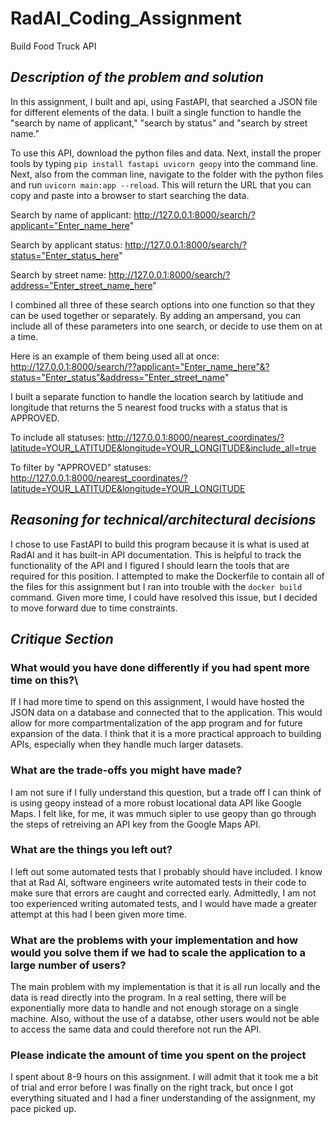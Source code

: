 # RadAI_Coding_Assignment
Build Food Truck API


## _Description of the problem and solution_
In this assignment, I built and api, using FastAPI, that searched a JSON file for different elements of the data. I built a single function to handle the "search by name of applicant," "search by status" and "search by street name." 

To use this API, download the python files and data. Next, install the proper tools by typing `pip install fastapi uvicorn geopy` into the command line. Next, also from the comman line, navigate to the folder with the python files and run `uvicorn main:app --reload`. This will return the URL that you can copy and paste into a browser to start searching the data.

Search by name of applicant: http://127.0.0.1:8000/search/?applicant="Enter_name_here"

Search by applicant status: http://127.0.0.1:8000/search/?status="Enter_status_here"

Search by street name: http://127.0.0.1:8000/search/?address="Enter_street_name_here"

I combined all three of these search options into one function so that they can be used together or separately. By adding an ampersand, you can include all of these parameters into one search, or decide to use them on at a time. 

Here is an example of them being used all at once: http://127.0.0.1:8000/search/??applicant="Enter_name_here"&?status="Enter_status"&address="Enter_street_name"

I built a separate function to handle the location search by latitiude and longitude that returns the 5 nearest food trucks with a status that is APPROVED.

To include all statuses:
http://127.0.0.1:8000/nearest_coordinates/?latitude=YOUR_LATITUDE&longitude=YOUR_LONGITUDE&include_all=true

To filter by "APPROVED" statuses:
http://127.0.0.1:8000/nearest_coordinates/?latitude=YOUR_LATITUDE&longitude=YOUR_LONGITUDE


## _Reasoning for technical/architectural decisions_
I chose to use FastAPI to build this program because it is what is used at RadAI and it has built-in API documentation. This is helpful to track the functionality of the API and I figured I should learn the tools that are required for this position. I attempted to make the Dockerfile to contain all of the files for this assignment but I ran into trouble with the `docker build` command. Given more time, I could have resolved this issue, but I decided to move forward due to time constraints. 

## _Critique Section_

### What would you have done differently if you had spent more time on this?\

If I had more time to spend on this assignment, I would have hosted the JSON data on a database and connected that to the application. This would allow for more compartmentalization of the app program and for future expansion of the data. I think that it is a more practical approach to building APIs, especially when they handle much larger datasets. 


### What are the trade-offs you might have made?
I am not sure if I fully understand this question, but a trade off I can think of is using geopy instead of a more robust locational data API like Google Maps. I felt like, for me, it was mmuch sipler to use geopy than go through the steps of retreiving an API key from the Google Maps API.

### What are the things you left out?

I left out some automated tests that I probably should have included. I know that at Rad AI, software engineers write automated tests in their code to make sure that errors are caught and corrected early. Admittedly, I am not too experienced writing automated tests, and I would have made a greater attempt at this had I been given more time.

### What are the problems with your implementation and how would you solve them if we had to scale the application to a large number of users?
The main problem with my implementation is that it is all run locally and the data is read directly into the program. In a real setting, there will be exponentially more data to handle and not enough storage on a single machine. Also, without the use of a databse, other users would not be able to access the same data and could therefore not run the API.

### Please indicate the amount of time you spent on the project
I spent about 8-9 hours on this assignment. I will admit that it took me a bit of trial and error before I was finally on the right track, but once I got everything situated and I had a finer understanding of the assignment, my pace picked up. 
